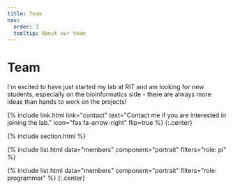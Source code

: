 ```yaml
---
title: Team
nav:
  order: 3
  tooltip: About our team
---
```


# <i class="fas fa-users"></i>Team

I'm excited to have just started my lab at RIT and am looking for new students, especially on the bioinformatics side - there are always more ideas than hands to work on the projects! 

{%
  include link.html
  link="contact"
  text="Contact me if you are interested in joining the lab."
  icon="fas fa-arrow-right"
  flip=true
%}
{:.center}


{% include section.html %}

{%
  include list.html
  data="members"
  component="portrait"
  filters="role: pi"
%}

{%
  include list.html
  data="members"
  component="portrait"
  filters="role: programmer"
%} 
{:.center}

